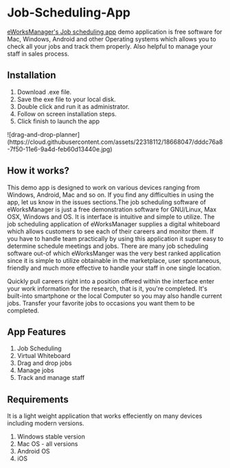 # Job-Scheduling-App
 <a href="http://www.eworksmanager.co.uk/job-scheduling-software.html">eWorksManager's Job scheduling app</a> demo application is free software for Mac, Windows, Android and other Operating systems which allows you to check all your jobs and track them properly. Also helpful to manage your staff in sales process.

<h2>Installation</h2>
<ol>
	<li>Download .exe file.</li>
	<li>Save the exe file to your local disk.</li>
	<li>Double click and run it as administrator.</li>
	<li>Follow on screen installation steps.</li>
	<li>Click finish to launch the app</li>
</ol>
![drag-and-drop-planner](https://cloud.githubusercontent.com/assets/22318112/18668047/dddc76a8-7f50-11e6-9a4d-feb60d13440e.jpg)
<h2>How it works?</h2>
<p>This demo app is designed to work on various devices ranging from Windows, Android, Mac and so on. If you find any difficulties in using the app, let us know in the issues sections.The job scheduling software of eWorksManager is just a free demonstration software for GNU/Linux, Max OSX, Windows and OS. It is interface is intuitive and simple to utilize. The job scheduling application of eWorksManager supplies a digital whiteboard which allows customers to see each of their careers and monitor them. If you have to handle team practically by using this application it super easy to determine schedule meetings and jobs. There are many job scheduling software out-of which eWorksManger was the very best ranked application since it is simple to utilize obtainable in the marketplace, user spontaneous, friendly and much more effective to handle your staff in one single location.</p>

<p>Quickly pull careers right into a position offered within the interface enter your work information for the research, that is it, you're completed. It's built-into smartphone or the local Computer so you may also handle current jobs. Transfer your favorite jobs to occasions you want them to be completed.</p>

<h2>App Features</h2>
<ol>
	<li>Job Scheduling</li>
	<li>Virtual Whiteboard</li>
	<li>Drag and drop jobs</li>
	<li>Manage jobs</li>
	<li>Track and manage staff</li>
</ol>
<h2>Requirements</h2>
<p>It is a light weight application that works effeciently on many devices including modern versions.</p>
<ol>
	<li>Windows stable version</li>
	<li>Mac OS  - all versions</li>
	<li>Android OS</li>
	<li>iOS</li>
</ol>
